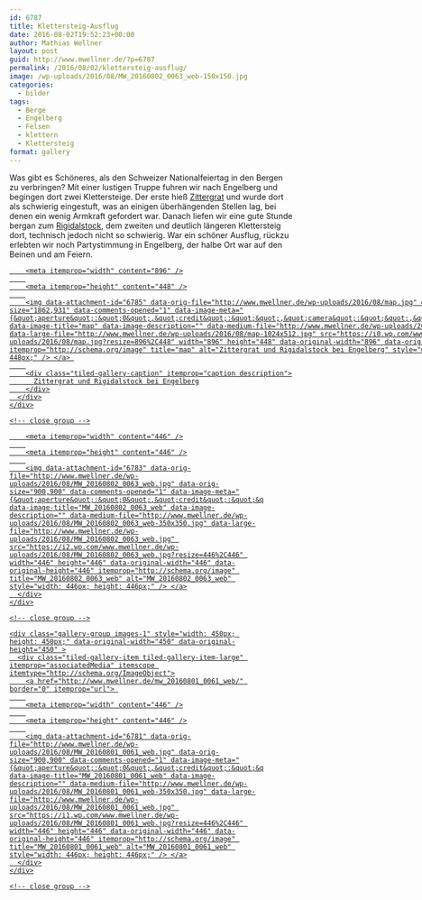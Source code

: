 ```yaml
---
id: 6787
title: Klettersteig-Ausflug
date: 2016-08-02T19:52:23+00:00
author: Mathias Wellner
layout: post
guid: http://www.mwellner.de/?p=6787
permalink: /2016/08/02/klettersteig-ausflug/
image: /wp-uploads/2016/08/MW_20160802_0063_web-150x150.jpg
categories:
  - bilder
tags:
  - Berge
  - Engelberg
  - Felsen
  - klettern
  - Klettersteig
format: gallery
---
```

Was gibt es Schöneres, als den Schweizer Nationalfeiertag in den Bergen zu verbringen? Mit einer lustigen Truppe fuhren wir nach Engelberg und begingen dort zwei Klettersteige. Der erste hieß <a href="http://www.brunni.ch/erlebnis/erlebnis-sommer/klettersteige/zittergrat/" title="Zittergrat" target="_blank">Zittergrat</a> und wurde dort als schwierig eingestuft, was an einigen überhängenden Stellen lag, bei denen ein wenig Armkraft gefordert war. Danach liefen wir eine gute Stunde bergan zum <a href="http://www.brunni.ch/erlebnis/erlebnis-sommer/klettersteige/rigidalstock/" title="Rigidalstock" target="_blank">Rigidalstock</a>, dem zweiten und deutlich längeren Klettersteig dort, technisch jedoch nicht so schwierig. War ein schöner Ausflug, rückzu erlebten wir noch Partystimmung in Engelberg, der halbe Ort war auf den Beinen und am Feiern. 

<div class="tiled-gallery type-rectangular tiled-gallery-unresized" data-original-width="900" data-carousel-extra='{&quot;blog_id&quot;:1,&quot;permalink&quot;:&quot;http:\/\/www.mwellner.de\/2016\/08\/02\/klettersteig-ausflug\/&quot;,&quot;likes_blog_id&quot;:&quot;9056871&quot;}' itemscope itemtype="http://schema.org/ImageGallery" >
  <div class="gallery-row" style="width: 900px; height: 452px;" data-original-width="900" data-original-height="452" >
    <div class="gallery-group images-1" style="width: 900px; height: 452px;" data-original-width="900" data-original-height="452" >
      <div class="tiled-gallery-item tiled-gallery-item-large" itemprop="associatedMedia" itemscope itemtype="http://schema.org/ImageObject">
        <a href="http://www.mwellner.de/map-2/" border="0" itemprop="url"> 
        
        <meta itemprop="width" content="896" />
        
        <meta itemprop="height" content="448" />
        
        <img data-attachment-id="6785" data-orig-file="http://www.mwellner.de/wp-uploads/2016/08/map.jpg" data-orig-size="1862,931" data-comments-opened="1" data-image-meta="{&quot;aperture&quot;:&quot;0&quot;,&quot;credit&quot;:&quot;&quot;,&quot;camera&quot;:&quot;&quot;,&quot;caption&quot;:&quot;&quot;,&quot;created_timestamp&quot;:&quot;0&quot;,&quot;copyright&quot;:&quot;&quot;,&quot;focal_length&quot;:&quot;0&quot;,&quot;iso&quot;:&quot;0&quot;,&quot;shutter_speed&quot;:&quot;0&quot;,&quot;title&quot;:&quot;&quot;,&quot;orientation&quot;:&quot;1&quot;}" data-image-title="map" data-image-description="" data-medium-file="http://www.mwellner.de/wp-uploads/2016/08/map-350x175.jpg" data-large-file="http://www.mwellner.de/wp-uploads/2016/08/map-1024x512.jpg" src="https://i0.wp.com/www.mwellner.de/wp-uploads/2016/08/map.jpg?resize=896%2C448" width="896" height="448" data-original-width="896" data-original-height="448" itemprop="http://schema.org/image" title="map" alt="Zittergrat und Rigidalstock bei Engelberg" style="width: 896px; height: 448px;" /> </a> 
        
        <div class="tiled-gallery-caption" itemprop="caption description">
          Zittergrat und Rigidalstock bei Engelberg
        </div>
      </div>
    </div>
    
    <!-- close group -->
  </div>
  
  <!-- close row -->
  
  <div class="gallery-row" style="width: 900px; height: 450px;" data-original-width="900" data-original-height="450" >
    <div class="gallery-group images-1" style="width: 450px; height: 450px;" data-original-width="450" data-original-height="450" >
      <div class="tiled-gallery-item tiled-gallery-item-large" itemprop="associatedMedia" itemscope itemtype="http://schema.org/ImageObject">
        <a href="http://www.mwellner.de/mw_20160802_0063_web/" border="0" itemprop="url"> 
        
        <meta itemprop="width" content="446" />
        
        <meta itemprop="height" content="446" />
        
        <img data-attachment-id="6783" data-orig-file="http://www.mwellner.de/wp-uploads/2016/08/MW_20160802_0063_web.jpg" data-orig-size="900,900" data-comments-opened="1" data-image-meta="{&quot;aperture&quot;:&quot;0&quot;,&quot;credit&quot;:&quot;&quot;,&quot;camera&quot;:&quot;&quot;,&quot;caption&quot;:&quot;&quot;,&quot;created_timestamp&quot;:&quot;0&quot;,&quot;copyright&quot;:&quot;&quot;,&quot;focal_length&quot;:&quot;0&quot;,&quot;iso&quot;:&quot;0&quot;,&quot;shutter_speed&quot;:&quot;0&quot;,&quot;title&quot;:&quot;&quot;,&quot;orientation&quot;:&quot;0&quot;}" data-image-title="MW_20160802_0063_web" data-image-description="" data-medium-file="http://www.mwellner.de/wp-uploads/2016/08/MW_20160802_0063_web-350x350.jpg" data-large-file="http://www.mwellner.de/wp-uploads/2016/08/MW_20160802_0063_web.jpg" src="https://i2.wp.com/www.mwellner.de/wp-uploads/2016/08/MW_20160802_0063_web.jpg?resize=446%2C446" width="446" height="446" data-original-width="446" data-original-height="446" itemprop="http://schema.org/image" title="MW_20160802_0063_web" alt="MW_20160802_0063_web" style="width: 446px; height: 446px;" /> </a>
      </div>
    </div>
    
    <!-- close group -->
    
    <div class="gallery-group images-1" style="width: 450px; height: 450px;" data-original-width="450" data-original-height="450" >
      <div class="tiled-gallery-item tiled-gallery-item-large" itemprop="associatedMedia" itemscope itemtype="http://schema.org/ImageObject">
        <a href="http://www.mwellner.de/mw_20160801_0061_web/" border="0" itemprop="url"> 
        
        <meta itemprop="width" content="446" />
        
        <meta itemprop="height" content="446" />
        
        <img data-attachment-id="6781" data-orig-file="http://www.mwellner.de/wp-uploads/2016/08/MW_20160801_0061_web.jpg" data-orig-size="900,900" data-comments-opened="1" data-image-meta="{&quot;aperture&quot;:&quot;0&quot;,&quot;credit&quot;:&quot;&quot;,&quot;camera&quot;:&quot;&quot;,&quot;caption&quot;:&quot;&quot;,&quot;created_timestamp&quot;:&quot;0&quot;,&quot;copyright&quot;:&quot;&quot;,&quot;focal_length&quot;:&quot;0&quot;,&quot;iso&quot;:&quot;0&quot;,&quot;shutter_speed&quot;:&quot;0&quot;,&quot;title&quot;:&quot;&quot;,&quot;orientation&quot;:&quot;0&quot;}" data-image-title="MW_20160801_0061_web" data-image-description="" data-medium-file="http://www.mwellner.de/wp-uploads/2016/08/MW_20160801_0061_web-350x350.jpg" data-large-file="http://www.mwellner.de/wp-uploads/2016/08/MW_20160801_0061_web.jpg" src="https://i1.wp.com/www.mwellner.de/wp-uploads/2016/08/MW_20160801_0061_web.jpg?resize=446%2C446" width="446" height="446" data-original-width="446" data-original-height="446" itemprop="http://schema.org/image" title="MW_20160801_0061_web" alt="MW_20160801_0061_web" style="width: 446px; height: 446px;" /> </a>
      </div>
    </div>
    
    <!-- close group -->
  </div>
  
  <!-- close row -->
</div>